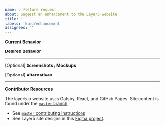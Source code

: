 ```yaml
---
name: 💡 Feature request
about: Suggest an enhancement to the Layer5 website
title: ''
labels: 'kind/enhancement'
assignees: ''
---
```

**Current Behavior**
<!-- A brief description of what the problem is. (e.g. I need to be able to...) -->

**Desired Behavior**
<!-- A brief description of the enhancement. -->

---
[Optional] **Screenshots / Mockups**
<!-- Add any other context or screenshots about the feature request here. -->

[Optional] **Alternatives**
<!-- A brief description of any alternative solutions or features you've considered. -->

---
**Contributor Resources**

The layer5.io website uses Gatsby, React, and GitHub Pages. Site content is found under the [`master` branch](https://github.com/layer5io/layer5/tree/master).
- See [`master` contributing instructions](https://github.com/layer5io/layer5/blob/master/CONTRIBUTING.md)
- See Layer5 site designs in this [Figma project](https://www.figma.com/file/5ZwEkSJwUPitURD59YHMEN/Layer5-Designs).
